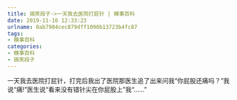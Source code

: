 ```yaml
---
title: 搞笑段子->一天我去医院打屁针 | 糗事百科
date: 2019-11-16 12:33:23
urlname: 0ab7904cec879dff1090b13723b4fc87
tags: 
- 糗事百科
categories:
- 糗事百科
- 搞笑段子
---
```

一天我去医院打屁针，打完后我出了医院那医生追了出来问我“你屁股还痛吗？”我说“痛!”医生说“看来没有错针尖在你屁股上”我“......”


